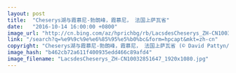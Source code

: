```yaml
---
layout: post
title:  "Cheserys湖与霞慕尼-勃朗峰，霞慕尼， 法国上萨瓦省"
date:   "2016-10-14 16:00:00 +0800"
image_url: "http://cn.bing.com/az/hprichbg/rb/LacsdesCheserys_ZH-CN10032851647_1920x1080.jpg"
link: "/search?q=%e9%9c%9e%e6%85%95%e5%b0%bc&form=hpcapt&mkt=zh-cn"
copyright: "Cheserys湖与霞慕尼-勃朗峰，霞慕尼， 法国上萨瓦省 (© David Pattyn/Minden Pictures)"
image_hash: "b462cb72a611f400935edd466c89afd4"
image_filename: "LacsdesCheserys_ZH-CN10032851647_1920x1080.jpg"
---
```

